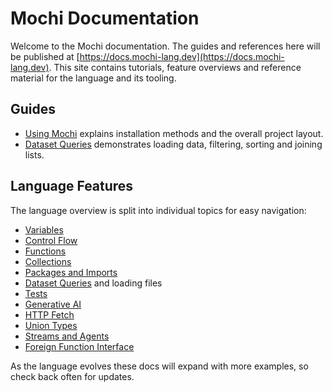# Mochi Documentation

Welcome to the Mochi documentation. The guides and references here will be published at [https://docs.mochi-lang.dev](https://docs.mochi-lang.dev). This site contains tutorials, feature overviews and reference material for the language and its tooling.

## Guides

- [Using Mochi](guides/using-mochi.md) explains installation methods and the overall project layout.
- [Dataset Queries](guides/dataset-queries.md) demonstrates loading data, filtering, sorting and joining lists.

## Language Features

The language overview is split into individual topics for easy navigation:

- [Variables](features/variables.md)
- [Control Flow](features/control-flow.md)
- [Functions](features/functions.md)
- [Collections](features/collections.md)
- [Packages and Imports](features/packages.md)
- [Dataset Queries](features/datasets.md) and loading files
- [Tests](features/tests.md)
- [Generative AI](features/generative-ai.md)
- [HTTP Fetch](features/http-fetch.md)
- [Union Types](features/union-types.md)
- [Streams and Agents](features/streams.md)
- [Foreign Function Interface](features/ffi.md)

As the language evolves these docs will expand with more examples, so check back often for updates.
